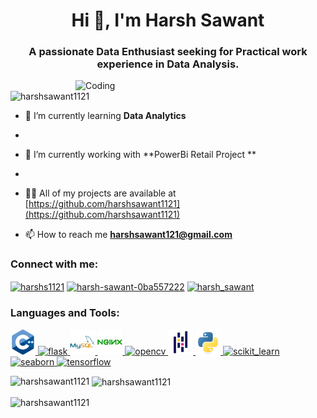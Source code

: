 <h1 align="center">Hi 👋, I'm Harsh Sawant</h1>
<h3 align="center">A passionate Data Enthusiast seeking for Practical work experience in Data Analysis.</h3>
<img align="right" alt="Coding" width="400" src="https://blog.imarticus.org/wp-content/uploads/2020/09/rt.gif")


<p align="left"> <img src="https://komarev.com/ghpvc/?username=harshsawant1121&label=Profile%20views&color=0e75b6&style=flat" alt="harshsawant1121" /> </p>



- 🌱 I’m currently learning **Data Analytics**
- 
- 🔭 I’m currently working with **PowerBi Retail Project **
- 
- 👨‍💻 All of my projects are available at [https://github.com/harshsawant1121](https://github.com/harshsawant1121)

- 📫 How to reach me **harshsawant121@gmail.com**

<h3 align="left">Connect with me:</h3>
<p align="left">
<a href="https://twitter.com/harshs1121" target="blank"><img align="center" src="https://raw.githubusercontent.com/rahuldkjain/github-profile-readme-generator/master/src/images/icons/Social/twitter.svg" alt="harshs1121" height="30" width="40" /></a>
<a href="https://linkedin.com/in/harsh-sawant-0ba557222" target="blank"><img align="center" src="https://raw.githubusercontent.com/rahuldkjain/github-profile-readme-generator/master/src/images/icons/Social/linked-in-alt.svg" alt="harsh-sawant-0ba557222" height="30" width="40" /></a>
<a href="https://instagram.com/harsh_sawant" target="blank"><img align="center" src="https://raw.githubusercontent.com/rahuldkjain/github-profile-readme-generator/master/src/images/icons/Social/instagram.svg" alt="harsh_sawant" height="30" width="40" /></a>
</p>

<h3 align="left">Languages and Tools:</h3>
<p align="left"> <a href="https://www.w3schools.com/cpp/" target="_blank" rel="noreferrer"> <img src="https://raw.githubusercontent.com/devicons/devicon/master/icons/cplusplus/cplusplus-original.svg" alt="cplusplus" width="40" height="40"/> </a> <a href="https://flask.palletsprojects.com/" target="_blank" rel="noreferrer"> <img src="https://www.vectorlogo.zone/logos/pocoo_flask/pocoo_flask-icon.svg" alt="flask" width="40" height="40"/> </a> <a href="https://www.mysql.com/" target="_blank" rel="noreferrer"> <img src="https://raw.githubusercontent.com/devicons/devicon/master/icons/mysql/mysql-original-wordmark.svg" alt="mysql" width="40" height="40"/> </a> <a href="https://www.nginx.com" target="_blank" rel="noreferrer"> <img src="https://raw.githubusercontent.com/devicons/devicon/master/icons/nginx/nginx-original.svg" alt="nginx" width="40" height="40"/> </a> <a href="https://opencv.org/" target="_blank" rel="noreferrer"> <img src="https://www.vectorlogo.zone/logos/opencv/opencv-icon.svg" alt="opencv" width="40" height="40"/> </a> <a href="https://pandas.pydata.org/" target="_blank" rel="noreferrer"> <img src="https://raw.githubusercontent.com/devicons/devicon/2ae2a900d2f041da66e950e4d48052658d850630/icons/pandas/pandas-original.svg" alt="pandas" width="40" height="40"/> </a> <a href="https://www.python.org" target="_blank" rel="noreferrer"> <img src="https://raw.githubusercontent.com/devicons/devicon/master/icons/python/python-original.svg" alt="python" width="40" height="40"/> </a> <a href="https://scikit-learn.org/" target="_blank" rel="noreferrer"> <img src="https://upload.wikimedia.org/wikipedia/commons/0/05/Scikit_learn_logo_small.svg" alt="scikit_learn" width="40" height="40"/> </a> <a href="https://seaborn.pydata.org/" target="_blank" rel="noreferrer"> <img src="https://seaborn.pydata.org/_images/logo-mark-lightbg.svg" alt="seaborn" width="40" height="40"/> </a> <a href="https://www.tensorflow.org" target="_blank" rel="noreferrer"> <img src="https://www.vectorlogo.zone/logos/tensorflow/tensorflow-icon.svg" alt="tensorflow" width="40" height="40"/> </a> </p>

<p><img align="left" src="https://github-readme-stats.vercel.app/api/top-langs?username=harshsawant1121&show_icons=true&locale=en&layout=compact" alt="harshsawant1121" /></p>

<p>&nbsp;<img align="center" src="https://github-readme-stats.vercel.app/api?username=harshsawant1121&show_icons=true&locale=en" alt="harshsawant1121" /></p>

<p><img align="center" src="https://github-readme-streak-stats.herokuapp.com/?user=harshsawant1121&" alt="harshsawant1121" /></p>
